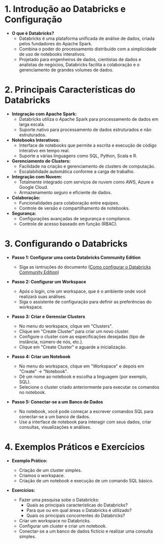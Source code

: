 # 1. Introdução ao Databricks e Configuração
- **O que é Databricks?**
  - Databricks é uma plataforma unificada de análise de dados, criada pelos fundadores do Apache Spark.
  - Combina o poder do processamento distribuído com a simplicidade de uso de notebooks interativos.
  - Projetado para engenheiros de dados, cientistas de dados e analistas de negócios, Databricks facilita a colaboração e o gerenciamento de grandes volumes de dados.

# 2. Principais Características do Databricks
- **Integração com Apache Spark:**
  - Databricks utiliza o Apache Spark para processamento de dados em larga escala.
  - Suporte nativo para processamento de dados estruturados e não estruturados.
- **Notebooks Interativos:**
  - Interface de notebooks que permite a escrita e execução de código interativo em tempo real.
  - Suporte a várias linguagens como SQL, Python, Scala e R.
- **Gerenciamento de Clusters:**
  - Facilidade na criação e gerenciamento de clusters de computação.
  - Escalabilidade automática conforme a carga de trabalho.
- **Integração com Nuvem:**
  - Totalmente integrado com serviços de nuvem como AWS, Azure e Google Cloud.
  - Armazenamento seguro e eficiente de dados.
- **Colaboração:**
  - Funcionalidades para colaboração entre equipes.
  - Controle de versão e compartilhamento de notebooks.
- **Segurança:**
  - Configurações avançadas de segurança e compliance.
  - Controle de acesso baseado em função (RBAC).

# 3. Configurando o Databricks
- **Passo 1: Configurar uma conta Databricks Community Edition**
  - Siga as isntruções do documento ([Como configurar o Databricks Community Edition](https://github.com/MathMachado/SQL/blob/2b5c8398a8fa966a6423c06893b7f65a7a253204/Videos/Video_1/Como%20configurar%20o%20Databricks%20Community%20Edition.md))
  
- **Passo 2: Configurar um Workspace**
  - Após o login, crie um workspace, que é o ambiente onde você realizará suas análises.
  - Siga o assistente de configuração para definir as preferências do workspace.

- **Passo 3: Criar e Gerenciar Clusters**
  - No menu do workspace, clique em "Clusters".
  - Clique em "Create Cluster" para criar um novo cluster.
  - Configure o cluster com as especificações desejadas (tipo de instância, número de nós, etc.).
  - Clique em "Create Cluster" e aguarde a inicialização.

- **Passo 4: Criar um Notebook**
  - No menu do workspace, clique em "Workspace" e depois em "Create" -> "Notebook".
  - Dê um nome ao notebook e escolha a linguagem (por exemplo, SQL).
  - Selecione o cluster criado anteriormente para executar os comandos no notebook.

- **Passo 5: Conectar-se a um Banco de Dados**
  - No notebook, você pode começar a escrever comandos SQL para conectar-se a um banco de dados.
  - Use a interface de notebook para interagir com seus dados, criar consultas, visualizações e análises.

# 4. Exemplos Práticos e Exercícios
- **Exemplo Prático:**
  - Criação de um cluster simples.
  - Criamos o workspace.
  - Criação de um notebook e execução de um comando SQL básico.

- **Exercícios:**
  - Fazer uma pesquisa sobe o Databricks:
    - Quais as principais características do Databricks?
    - Para que ou em qual áreas o Databricks é utilizado?
    - Quais os principais concorrentes do Databricks?
  - Criar um workspace no Databricks.
  - Configurar um cluster e criar um notebook.
  - Conectar-se a um banco de dados fictício e realizar uma consulta simples.
